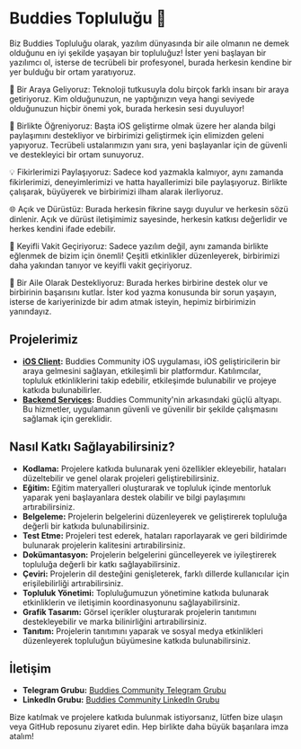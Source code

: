 # Buddies Topluluğu 🚀

Biz Buddies Topluluğu olarak, yazılım dünyasında bir aile olmanın ne demek olduğunu en iyi şekilde yaşayan bir topluluğuz! İster yeni başlayan bir yazılımcı ol, isterse de tecrübeli bir profesyonel, burada herkesin kendine bir yer bulduğu bir ortam yaratıyoruz.

🔎 Bir Araya Geliyoruz: Teknoloji tutkusuyla dolu birçok farklı insanı bir araya getiriyoruz. Kim olduğunuzun, ne yaptığınızın veya hangi seviyede olduğunuzun hiçbir önemi yok, burada herkesin sesi duyuluyor!

🌟 Birlikte Öğreniyoruz: Başta iOS geliştirme olmak üzere her alanda bilgi paylaşımını destekliyor ve birbirimizi geliştirmek için elimizden geleni yapıyoruz. Tecrübeli ustalarımızın yanı sıra, yeni başlayanlar için de güvenli ve destekleyici bir ortam sunuyoruz.

💡 Fikirlerimizi Paylaşıyoruz: Sadece kod yazmakla kalmıyor, aynı zamanda fikirlerimizi, deneyimlerimizi ve hatta hayallerimizi bile paylaşıyoruz. Birlikte çalışarak, büyüyerek ve birbirimizi ilham alarak ilerliyoruz.

🌐 Açık ve Dürüstüz: Burada herkesin fikrine saygı duyulur ve herkesin sözü dinlenir. Açık ve dürüst iletişimimiz sayesinde, herkesin katkısı değerlidir ve herkes kendini ifade edebilir.

🎉 Keyifli Vakit Geçiriyoruz: Sadece yazılım değil, aynı zamanda birlikte eğlenmek de bizim için önemli! Çeşitli etkinlikler düzenleyerek, birbirimizi daha yakından tanıyor ve keyifli vakit geçiriyoruz.

🤝 Bir Aile Olarak Destekliyoruz: Burada herkes birbirine destek olur ve birbirinin başarısını kutlar. İster kod yazma konusunda bir sorun yaşayın, isterse de kariyerinizde bir adım atmak isteyin, hepimiz birbirimizin yanındayız.
## Projelerimiz

- **[iOS Client](https://github.com/SwiftBuddiesTR/BuddiesIOS):** Buddies Community iOS uygulaması, iOS geliştiricilerin bir araya gelmesini sağlayan, etkileşimli bir platformdur. Katılımcılar, topluluk etkinliklerini takip edebilir, etkileşimde bulunabilir ve projeye katkıda bulunabilirler.
- **[Backend Services](https://github.com/SwiftBuddiesTR/BuddiesIOS):** Buddies Community'nin arkasındaki güçlü altyapı. Bu hizmetler, uygulamanın güvenli ve güvenilir bir şekilde çalışmasını sağlamak için gereklidir.

## Nasıl Katkı Sağlayabilirsiniz?

- **Kodlama:** Projelere katkıda bulunarak yeni özellikler ekleyebilir, hataları düzeltebilir ve genel olarak projeleri geliştirebilirsiniz.
- **Eğitim:** Eğitim materyalleri oluşturarak ve topluluk içinde mentorluk yaparak yeni başlayanlara destek olabilir ve bilgi paylaşımını artırabilirsiniz.
- **Belgeleme:** Projelerin belgelerini düzenleyerek ve geliştirerek topluluğa değerli bir katkıda bulunabilirsiniz.
- **Test Etme:** Projeleri test ederek, hataları raporlayarak ve geri bildirimde bulunarak projelerin kalitesini artırabilirsiniz.
- **Dokümantasyon:** Projelerin belgelerini güncelleyerek ve iyileştirerek topluluğa değerli bir katkı sağlayabilirsiniz.
- **Çeviri:** Projelerin dil desteğini genişleterek, farklı dillerde kullanıcılar için erişilebilirliği artırabilirsiniz.
- **Topluluk Yönetimi:** Topluluğumuzun yönetimine katkıda bulunarak etkinliklerin ve iletişimin koordinasyonunu sağlayabilirsiniz.
- **Grafik Tasarım:** Görsel içerikler oluşturarak projelerin tanıtımını destekleyebilir ve marka bilinirliğini artırabilirsiniz.
- **Tanıtım:** Projelerin tanıtımını yaparak ve sosyal medya etkinlikleri düzenleyerek topluluğun büyümesine katkıda bulunabilirsiniz.

## İletişim

- **Telegram Grubu:** [Buddies Community Telegram Grubu](https://t.me/swiftbuddies)
- **LinkedIn Grubu:** [Buddies Community LinkedIn Grubu](https://lnkd.in/dm2N_VQs)

Bize katılmak ve projelere katkıda bulunmak istiyorsanız, lütfen bize ulaşın veya GitHub reposunu ziyaret edin. Hep birlikte daha büyük başarılara imza atalım!
